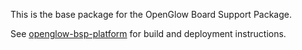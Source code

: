 This is the base package for the OpenGlow Board Support Package.
  
See [openglow-bsp-platform](https://github.com/ScottW514/openglow-bsp-platform) for build and deployment instructions.
